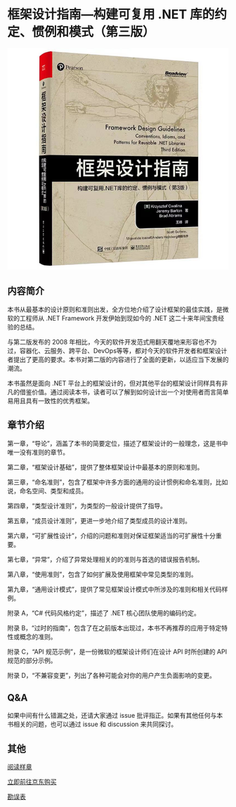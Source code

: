 # 框架设计指南—构建可复用 .NET 库的约定、惯例和模式（第三版）

![Book cover](./assets/Book%20cover.jpg)

## 内容简介

本书从最基本的设计原则和准则出发，全方位地介绍了设计框架的最佳实践，是微软的工程师从 .NET Framework 开发伊始到现如今的 .NET 这二十来年间宝贵经验的总结。

与第二版发布的 2008 年相比，今天的软件开发范式用翻天覆地来形容也不为过，容器化、云服务、跨平台、DevOps等等，都对今天的软件开发者和框架设计者提出了更高的要求。本书对第二版的内容进行了全面的更新，以适应当下发展的潮流。

本书虽然是面向 .NET 平台上的框架设计的，但对其他平台的框架设计同样具有非凡的借鉴价值。通过阅读本书，读者可以了解到如何设计出一个对使用者而言简单易用且具有一致性的优秀框架。

## 章节介绍

第一章，“导论”，涵盖了本书的简要定位，描述了框架设计的一般理念，这是书中唯一没有准则的章节。

第二章，“框架设计基础”，提供了整体框架设计中最基本的原则和准则。

第三章，“命名准则”，包含了框架中许多方面的通用的设计惯例和命名准则，比如说，命名空间、类型和成员。

第四章，“类型设计准则”，为类型的一般设计提供了指导。

第五章，“成员设计准则”，更进一步地介绍了类型成员的设计准则。

第六章，“可扩展性设计”，介绍的问题和准则对保证框架适当的可扩展性十分重要。

第七章，“异常”，介绍了异常处理相关的的准则与首选的错误报告机制。

第八章，“使用准则”，包含了如何扩展及使用框架中常见类型的准则。

第九章，“通用设计模式”，提供了常见框架设计模式中所涉及的准则和相关代码样例。

附录 A，“C# 代码风格约定”，描述了 .NET 核心团队使用的编码约定。

附录 B，“过时的指南”，包含了在之前版本出现过，本书不再推荐的应用于特定特性或概念的准则。

附录 C，“API 规范示例”，是一份微软的框架设计师们在设计 API 时所创建的 API 规范的部分示例。

附录 D，“不兼容变更”，列出了各种可能会对你的用户产生负面影响的变更。

## Q&A

如果中间有什么错漏之处，还请大家通过 issue 批评指正。如果有其他任何与本书相关的问题，也可以通过 issue 和 discussion 来共同探讨。

## 其他

[阅读样章](./framework-design-guidelines-cn-3rd-sample.pdf)

[立即前往京东购买](https://u.jd.com/isdgk8D)

[勘误表](./Corrigenda.md)